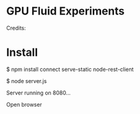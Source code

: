 # GPU Fluid Experiments

Credits:



# Install

 $ npm install connect serve-static node-rest-client

 $ node server.js

Server running on 8080...

Open browser 

